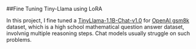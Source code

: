 ##Fine Tuning Tiny-Llama using LoRA


In this project, I fine tuned a [TinyLlama-1.1B-Chat-v1.0](https://huggingface.co/TinyLlama/TinyLlama-1.1B-Chat-v1.0) for [OpenAI gsm8k](https://github.com/openai/grade-school-math)
dataset, which is a high school mathematical question answer dataset, involvnig multiple reasoning steps. Chat models usually struggle on such problems.
